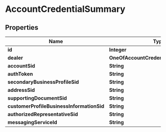 # AccountCredentialSummary

## Properties
Name | Type | Description | Notes
------------ | ------------- | ------------- | -------------
**id** | **Integer** |  | 
**dealer** | **OneOfAccountCredentialSummaryDealer** |  |  [optional]
**accountSid** | **String** |  |  [optional]
**authToken** | **String** |  |  [optional]
**secondaryBusinessProfileSid** | **String** |  |  [optional]
**addressSid** | **String** |  |  [optional]
**supportingDocumentSid** | **String** |  |  [optional]
**customerProfileBusinessInformationSid** | **String** |  |  [optional]
**authorizedRepresentativeSid** | **String** |  |  [optional]
**messagingServiceId** | **String** |  |  [optional]

